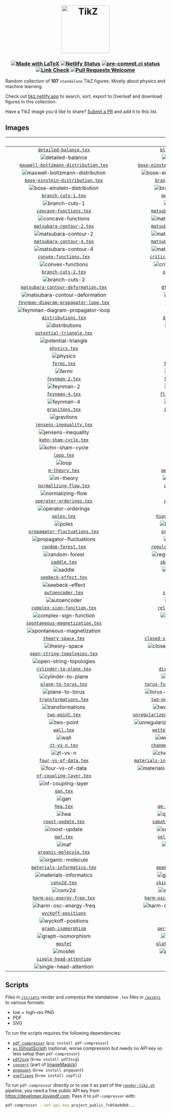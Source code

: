 <h1 align="center">
  <a href="https://tikz.netlify.app">
    <img src="assets/favicon.svg" alt="TikZ" height=150>
  </a>
</h1>

<h3 align="center">

[![Made with LaTeX](https://img.shields.io/badge/Made%20with-LaTeX-1f425f.svg)](https://latex-project.org)
[![Netlify Status](https://api.netlify.com/api/v1/badges/a0303431-0e3a-44f8-af97-1071ec922f53/deploy-status)](https://app.netlify.com/sites/tikz/deploys)
[![pre-commit.ci status](https://results.pre-commit.ci/badge/github/janosh/tikz/main.svg)](https://results.pre-commit.ci/latest/github/janosh/tikz/main)
[![Link Check](https://github.com/janosh/tikz/actions/workflows/link-check.yml/badge.svg)](https://github.com/janosh/tikz/actions/workflows/link-check.yml)
[![Pull Requests Welcome](https://img.shields.io/badge/PRs-welcome-brightgreen.svg)](https://github.com/janosh/tikz/pulls)

</h3>

Random collection of **107** `standalone` TikZ figures. Mostly about physics and machine learning.

Check out [tikz.netlify.app](https://tikz.netlify.app) to search, sort, export to Overleaf and download figures in this collection.

Have a TikZ image you'd like to share? [Submit a PR](https://github.com/janosh/tikz/pulls) and add it to this list.

## Images

| &emsp;&emsp;&emsp;&emsp;&emsp;&emsp;&emsp;&emsp;&emsp;&emsp;&emsp;&emsp;&emsp;&emsp;&emsp;&emsp;&emsp;&emsp;&emsp;&emsp;&emsp;&emsp; | &emsp;&emsp;&emsp;&emsp;&emsp;&emsp;&emsp;&emsp;&emsp;&emsp;&emsp;&emsp;&emsp;&emsp;&emsp;&emsp;&emsp;&emsp;&emsp;&emsp;&emsp;&emsp; |
| :----------------------------------------------------------------------------------------------------------------------------------: | :----------------------------------------------------------------------------------------------------------------------------------: |
|                                 [`detailed-balance.tex`](https://tikz.netlify.app/detailed-balance)                                  |                                     [`bloch-sphere.tex`](https://tikz.netlify.app/bloch-sphere)                                      |
|                                  ![detailed-balance](assets/detailed-balance/detailed-balance.png)                                   |                                        ![bloch-sphere](assets/bloch-sphere/bloch-sphere.png)                                         |
|                   [`maxwell-boltzmann-distribution.tex`](https://tikz.netlify.app/maxwell-boltzmann-distribution)                    |                    [`bose-einstein-distribution-3d.tex`](https://tikz.netlify.app/bose-einstein-distribution-3d)                     |
|             ![maxwell-boltzmann-distribution](assets/maxwell-boltzmann-distribution/maxwell-boltzmann-distribution.png)              |               ![bose-einstein-distribution-3d](assets/bose-einstein-distribution-3d/bose-einstein-distribution-3d.png)               |
|                       [`bose-einstein-distribution.tex`](https://tikz.netlify.app/bose-einstein-distribution)                        |                                 [`branch-and-bound.tex`](https://tikz.netlify.app/branch-and-bound)                                  |
|                   ![bose-einstein-distribution](assets/bose-einstein-distribution/bose-einstein-distribution.png)                    |                                  ![branch-and-bound](assets/branch-and-bound/branch-and-bound.png)                                   |
|                                    [`branch-cuts-1.tex`](https://tikz.netlify.app/branch-cuts-1)                                     |                                      [`mphil-gantt.tex`](https://tikz.netlify.app/mphil-gantt)                                       |
|                                       ![branch-cuts-1](assets/branch-cuts-1/branch-cuts-1.png)                                       |                                          ![mphil-gantt](assets/mphil-gantt/mphil-gantt.png)                                          |
|                                [`concave-functions.tex`](https://tikz.netlify.app/concave-functions)                                 |                              [`matsubara-contour-1.tex`](https://tikz.netlify.app/matsubara-contour-1)                               |
|                                 ![concave-functions](assets/concave-functions/concave-functions.png)                                 |                              ![matsubara-contour-1](assets/matsubara-contour-1/matsubara-contour-1.png)                              |
|                              [`matsubara-contour-2.tex`](https://tikz.netlify.app/matsubara-contour-2)                               |                              [`matsubara-contour-3.tex`](https://tikz.netlify.app/matsubara-contour-3)                               |
|                              ![matsubara-contour-2](assets/matsubara-contour-2/matsubara-contour-2.png)                              |                              ![matsubara-contour-3](assets/matsubara-contour-3/matsubara-contour-3.png)                              |
|                              [`matsubara-contour-4.tex`](https://tikz.netlify.app/matsubara-contour-4)                               |                              [`matsubara-contour-5.tex`](https://tikz.netlify.app/matsubara-contour-5)                               |
|                              ![matsubara-contour-4](assets/matsubara-contour-4/matsubara-contour-4.png)                              |                              ![matsubara-contour-5](assets/matsubara-contour-5/matsubara-contour-5.png)                              |
|                                 [`convex-functions.tex`](https://tikz.netlify.app/convex-functions)                                  |                             [`critical-temperature.tex`](https://tikz.netlify.app/critical-temperature)                              |
|                                  ![convex-functions](assets/convex-functions/convex-functions.png)                                   |                            ![critical-temperature](assets/critical-temperature/critical-temperature.png)                             |
|                                    [`branch-cuts-2.tex`](https://tikz.netlify.app/branch-cuts-2)                                     |                                       [`otto-cycle.tex`](https://tikz.netlify.app/otto-cycle)                                        |
|                                       ![branch-cuts-2](assets/branch-cuts-2/branch-cuts-2.png)                                       |                                           ![otto-cycle](assets/otto-cycle/otto-cycle.png)                                            |
|                    [`matsubara-contour-deformation.tex`](https://tikz.netlify.app/matsubara-contour-deformation)                     |                                      [`dft-choices.tex`](https://tikz.netlify.app/dft-choices)                                       |
|               ![matsubara-contour-deformation](assets/matsubara-contour-deformation/matsubara-contour-deformation.png)               |                                          ![dft-choices](assets/dft-choices/dft-choices.png)                                          |
|                  [`feynman-diagram-propagator-loop.tex`](https://tikz.netlify.app/feynman-diagram-propagator-loop)                   |                                         [`diagrams.tex`](https://tikz.netlify.app/diagrams)                                          |
|            ![feynman-diagram-propagator-loop](assets/feynman-diagram-propagator-loop/feynman-diagram-propagator-loop.png)            |                                              ![diagrams](assets/diagrams/diagrams.png)                                               |
|                                    [`distributions.tex`](https://tikz.netlify.app/distributions)                                     |                                       [`divergence.tex`](https://tikz.netlify.app/divergence)                                        |
|                                       ![distributions](assets/distributions/distributions.png)                                       |                                           ![divergence](assets/divergence/divergence.png)                                            |
|                               [`potential-triangle.tex`](https://tikz.netlify.app/potential-triangle)                                |                                          [`dropout.tex`](https://tikz.netlify.app/dropout)                                           |
|                               ![potential-triangle](assets/potential-triangle/potential-triangle.png)                                |                                                ![dropout](assets/dropout/dropout.png)                                                |
|                                          [`physics.tex`](https://tikz.netlify.app/physics)                                           |                                          [`ergodic.tex`](https://tikz.netlify.app/ergodic)                                           |
|                                                ![physics](assets/physics/physics.png)                                                |                                                ![ergodic](assets/ergodic/ergodic.png)                                                |
|                                            [`fermi.tex`](https://tikz.netlify.app/fermi)                                             |                                        [`feynman-1.tex`](https://tikz.netlify.app/feynman-1)                                         |
|                                                   ![fermi](assets/fermi/fermi.png)                                                   |                                             ![feynman-1](assets/feynman-1/feynman-1.png)                                             |
|                                        [`feynman-2.tex`](https://tikz.netlify.app/feynman-2)                                         |                                        [`feynman-3.tex`](https://tikz.netlify.app/feynman-3)                                         |
|                                             ![feynman-2](assets/feynman-2/feynman-2.png)                                             |                                             ![feynman-3](assets/feynman-3/feynman-3.png)                                             |
|                                        [`feynman-4.tex`](https://tikz.netlify.app/feynman-4)                                         |                                     [`fluctuations.tex`](https://tikz.netlify.app/fluctuations)                                      |
|                                             ![feynman-4](assets/feynman-4/feynman-4.png)                                             |                                        ![fluctuations](assets/fluctuations/fluctuations.png)                                         |
|                                        [`gravitons.tex`](https://tikz.netlify.app/gravitons)                                         |                                        [`isotherms.tex`](https://tikz.netlify.app/isotherms)                                         |
|                                             ![gravitons](assets/gravitons/gravitons.png)                                             |                                             ![isotherms](assets/isotherms/isotherms.png)                                             |
|                               [`jensens-inequality.tex`](https://tikz.netlify.app/jensens-inequality)                                |                                          [`k-space.tex`](https://tikz.netlify.app/k-space)                                           |
|                               ![jensens-inequality](assets/jensens-inequality/jensens-inequality.png)                                |                                                ![k-space](assets/k-space/k-space.png)                                                |
|                                  [`kohn-sham-cycle.tex`](https://tikz.netlify.app/kohn-sham-cycle)                                   |                                             [`rnvp.tex`](https://tikz.netlify.app/rnvp)                                              |
|                                    ![kohn-sham-cycle](assets/kohn-sham-cycle/kohn-sham-cycle.png)                                    |                                                    ![rnvp](assets/rnvp/rnvp.png)                                                     |
|                                             [`loop.tex`](https://tikz.netlify.app/loop)                                              |                                            [`loops.tex`](https://tikz.netlify.app/loops)                                             |
|                                                    ![loop](assets/loop/loop.png)                                                     |                                                   ![loops](assets/loops/loops.png)                                                   |
|                                         [`m-theory.tex`](https://tikz.netlify.app/m-theory)                                          |                                      [`mexican-hat.tex`](https://tikz.netlify.app/mexican-hat)                                       |
|                                              ![m-theory](assets/m-theory/m-theory.png)                                               |                                          ![mexican-hat](assets/mexican-hat/mexican-hat.png)                                          |
|                                 [`normalizing-flow.tex`](https://tikz.netlify.app/normalizing-flow)                                  |                                        [`one-point.tex`](https://tikz.netlify.app/one-point)                                         |
|                                  ![normalizing-flow](assets/normalizing-flow/normalizing-flow.png)                                   |                                             ![one-point](assets/one-point/one-point.png)                                             |
|                               [`operator-orderings.tex`](https://tikz.netlify.app/operator-orderings)                                |                                        [`phd-gantt.tex`](https://tikz.netlify.app/phd-gantt)                                         |
|                               ![operator-orderings](assets/operator-orderings/operator-orderings.png)                                |                                             ![phd-gantt](assets/phd-gantt/phd-gantt.png)                                             |
|                                            [`poles.tex`](https://tikz.netlify.app/poles)                                             |                                  [`higgs-potential.tex`](https://tikz.netlify.app/higgs-potential)                                   |
|                                                   ![poles](assets/poles/poles.png)                                                   |                                    ![higgs-potential](assets/higgs-potential/higgs-potential.png)                                    |
|                          [`propagator-fluctuations.tex`](https://tikz.netlify.app/propagator-fluctuations)                           |                                      [`propagators.tex`](https://tikz.netlify.app/propagators)                                       |
|                        ![propagator-fluctuations](assets/propagator-fluctuations/propagator-fluctuations.png)                        |                                          ![propagators](assets/propagators/propagators.png)                                          |
|                                    [`random-forest.tex`](https://tikz.netlify.app/random-forest)                                     |                              [`regular-vs-bayes-nn.tex`](https://tikz.netlify.app/regular-vs-bayes-nn)                               |
|                                       ![random-forest](assets/random-forest/random-forest.png)                                       |                              ![regular-vs-bayes-nn](assets/regular-vs-bayes-nn/regular-vs-bayes-nn.png)                              |
|                                           [`saddle.tex`](https://tikz.netlify.app/saddle)                                            |                                     [`sbs-aktionen.tex`](https://tikz.netlify.app/sbs-aktionen)                                      |
|                                                 ![saddle](assets/saddle/saddle.png)                                                  |                                        ![sbs-aktionen](assets/sbs-aktionen/sbs-aktionen.png)                                         |
|                                   [`seebeck-effect.tex`](https://tikz.netlify.app/seebeck-effect)                                    |                                            [`shell.tex`](https://tikz.netlify.app/shell)                                             |
|                                     ![seebeck-effect](assets/seebeck-effect/seebeck-effect.png)                                      |                                                   ![shell](assets/shell/shell.png)                                                   |
|                                      [`autoencoder.tex`](https://tikz.netlify.app/autoencoder)                                       |                                       [`sign-plane.tex`](https://tikz.netlify.app/sign-plane)                                        |
|                                          ![autoencoder](assets/autoencoder/autoencoder.png)                                          |                                           ![sign-plane](assets/sign-plane/sign-plane.png)                                            |
|                            [`complex-sign-function.tex`](https://tikz.netlify.app/complex-sign-function)                             |                                   [`relation-space.tex`](https://tikz.netlify.app/relation-space)                                    |
|                           ![complex-sign-function](assets/complex-sign-function/complex-sign-function.png)                           |                                     ![relation-space](assets/relation-space/relation-space.png)                                      |
|                        [`spontaneous-magnetization.tex`](https://tikz.netlify.app/spontaneous-magnetization)                         |                                             [`tanh.tex`](https://tikz.netlify.app/tanh)                                              |
|                     ![spontaneous-magnetization](assets/spontaneous-magnetization/spontaneous-magnetization.png)                     |                                                    ![tanh](assets/tanh/tanh.png)                                                     |
|                                     [`theory-space.tex`](https://tikz.netlify.app/theory-space)                                      |                         [`closed-string-topologies.tex`](https://tikz.netlify.app/closed-string-topologies)                          |
|                                        ![theory-space](assets/theory-space/theory-space.png)                                         |                      ![closed-string-topologies](assets/closed-string-topologies/closed-string-topologies.png)                       |
|                           [`open-string-topologies.tex`](https://tikz.netlify.app/open-string-topologies)                            |                                             [`tori.tex`](https://tikz.netlify.app/tori)                                              |
|                         ![open-string-topologies](assets/open-string-topologies/open-string-topologies.png)                          |                                                    ![tori](assets/tori/tori.png)                                                     |
|                                [`cylinder-to-plane.tex`](https://tikz.netlify.app/cylinder-to-plane)                                 |                                    [`disk-to-plane.tex`](https://tikz.netlify.app/disk-to-plane)                                     |
|                                 ![cylinder-to-plane](assets/cylinder-to-plane/cylinder-to-plane.png)                                 |                                       ![disk-to-plane](assets/disk-to-plane/disk-to-plane.png)                                       |
|                                   [`plane-to-torus.tex`](https://tikz.netlify.app/plane-to-torus)                                    |                         [`torus-fundamental-domain.tex`](https://tikz.netlify.app/torus-fundamental-domain)                          |
|                                     ![plane-to-torus](assets/plane-to-torus/plane-to-torus.png)                                      |                      ![torus-fundamental-domain](assets/torus-fundamental-domain/torus-fundamental-domain.png)                       |
|                                  [`transformations.tex`](https://tikz.netlify.app/transformations)                                   |                              [`two-point-no-cutoff.tex`](https://tikz.netlify.app/two-point-no-cutoff)                               |
|                                    ![transformations](assets/transformations/transformations.png)                                    |                              ![two-point-no-cutoff](assets/two-point-no-cutoff/two-point-no-cutoff.png)                              |
|                                        [`two-point.tex`](https://tikz.netlify.app/two-point)                                         |                [`unregularized-propagator-diagrams.tex`](https://tikz.netlify.app/unregularized-propagator-diagrams)                 |
|                                             ![two-point](assets/two-point/two-point.png)                                             |         ![unregularized-propagator-diagrams](assets/unregularized-propagator-diagrams/unregularized-propagator-diagrams.png)         |
|                                             [`wall.tex`](https://tikz.netlify.app/wall)                                              |                               [`wetterich-equation.tex`](https://tikz.netlify.app/wetterich-equation)                                |
|                                                    ![wall](assets/wall/wall.png)                                                     |                               ![wetterich-equation](assets/wetterich-equation/wetterich-equation.png)                                |
|                                          [`zt-vs-n.tex`](https://tikz.netlify.app/zt-vs-n)                                           |                              [`change-of-variables.tex`](https://tikz.netlify.app/change-of-variables)                               |
|                                                ![zt-vs-n](assets/zt-vs-n/zt-vs-n.png)                                                |                              ![change-of-variables](assets/change-of-variables/change-of-variables.png)                              |
|                                  [`four-vs-of-data.tex`](https://tikz.netlify.app/four-vs-of-data)                                   |                 [`materials-informatics-challenges.tex`](https://tikz.netlify.app/materials-informatics-challenges)                  |
|                                    ![four-vs-of-data](assets/four-vs-of-data/four-vs-of-data.png)                                    |          ![materials-informatics-challenges](assets/materials-informatics-challenges/materials-informatics-challenges.png)           |
|                                [`nf-coupling-layer.tex`](https://tikz.netlify.app/nf-coupling-layer)                                 |                                             [`made.tex`](https://tikz.netlify.app/made)                                              |
|                                 ![nf-coupling-layer](assets/nf-coupling-layer/nf-coupling-layer.png)                                 |                                                    ![made](assets/made/made.png)                                                     |
|                                              [`gan.tex`](https://tikz.netlify.app/gan)                                               |                                              [`vae.tex`](https://tikz.netlify.app/vae)                                               |
|                                                      ![gan](assets/gan/gan.png)                                                      |                                                      ![vae](assets/vae/vae.png)                                                      |
|                                              [`hea.tex`](https://tikz.netlify.app/hea)                                               |                                   [`qm-cost-vs-acc.tex`](https://tikz.netlify.app/qm-cost-vs-acc)                                    |
|                                                      ![hea](assets/hea/hea.png)                                                      |                                     ![qm-cost-vs-acc](assets/qm-cost-vs-acc/qm-cost-vs-acc.png)                                      |
|                                     [`roost-update.tex`](https://tikz.netlify.app/roost-update)                                      |                               [`sabatier-principle.tex`](https://tikz.netlify.app/sabatier-principle)                                |
|                                        ![roost-update](assets/roost-update/roost-update.png)                                         |                               ![sabatier-principle](assets/sabatier-principle/sabatier-principle.png)                                |
|                                              [`maf.tex`](https://tikz.netlify.app/maf)                                               |                                   [`self-attention.tex`](https://tikz.netlify.app/self-attention)                                    |
|                                                      ![maf](assets/maf/maf.png)                                                      |                                     ![self-attention](assets/self-attention/self-attention.png)                                      |
|                                 [`organic-molecule.tex`](https://tikz.netlify.app/organic-molecule)                                  |                                          [`heatmap.tex`](https://tikz.netlify.app/heatmap)                                           |
|                                  ![organic-molecule](assets/organic-molecule/organic-molecule.png)                                   |                                                ![heatmap](assets/heatmap/heatmap.png)                                                |
|                            [`materials-informatics.tex`](https://tikz.netlify.app/materials-informatics)                             |                                  [`geometric-bayes.tex`](https://tikz.netlify.app/geometric-bayes)                                   |
|                           ![materials-informatics](assets/materials-informatics/materials-informatics.png)                           |                                    ![geometric-bayes](assets/geometric-bayes/geometric-bayes.png)                                    |
|                                           [`conv2d.tex`](https://tikz.netlify.app/conv2d)                                            |                                  [`skip-connection.tex`](https://tikz.netlify.app/skip-connection)                                   |
|                                                 ![conv2d](assets/conv2d/conv2d.png)                                                  |                                    ![skip-connection](assets/skip-connection/skip-connection.png)                                    |
|                             [`harm-osc-energy-freq.tex`](https://tikz.netlify.app/harm-osc-energy-freq)                              |                         [`harm-osc-energy-inv-temp.tex`](https://tikz.netlify.app/harm-osc-energy-inv-temp)                          |
|                            ![harm-osc-energy-freq](assets/harm-osc-energy-freq/harm-osc-energy-freq.png)                             |                      ![harm-osc-energy-inv-temp](assets/harm-osc-energy-inv-temp/harm-osc-energy-inv-temp.png)                       |
|                                  [`wyckoff-positions`](https://tikz.netlify.app/wyckoff-positions)                                   |                                           [`aviary.tex`](https://tikz.netlify.app/aviary)                                            |
|                                 ![wyckoff-positions](assets/wyckoff-positions/wyckoff-positions.png)                                 |                                                 ![aviary](assets/aviary/aviary.png)                                                  |
|                                  [`graph-isomorphism`](https://tikz.netlify.app/graph-isomorphism)                                   |                                   [`periodic-table.tex`](https://tikz.netlify.app/periodic-table)                                    |
|                                 ![graph-isomorphism](assets/graph-isomorphism/graph-isomorphism.png)                                 |                                     ![periodic-table](assets/periodic-table/periodic-table.png)                                      |
|                                             [`mosfet`](https://tikz.netlify.app/mosfet)                                              |                                  [`plate-capacitor.tex`](https://tikz.netlify.app/plate-capacitor)                                   |
|                                                 ![mosfet](assets/mosfet/mosfet.png)                                                  |                                    ![plate-capacitor](assets/plate-capacitor/plate-capacitor.png)                                    |
|                              [`single-head-attention`](https://tikz.netlify.app/single-head-attention)                               |                                                                                                                                      |
|                           ![single-head-attention](assets/single-head-attention/single-head-attention.png)                           |                                                                                                                                      |

## Scripts

Files in [`/scripts`](scripts) render and compress the standalone `.tex` files in [`/assets`](assets) to various formats:

- low + high-res PNG
- PDF
- SVG

To run the scripts requires the following dependencies:

- [`pdf-compressor`](https://github.com/janosh/pdf-compressor) (`pip install pdf-compressor`)
- [`gs` (GhostScript)](https://ghostscript.com) (optional, worse compression but needs no API key so less setup than `pdf-compressor`)
- [`pdf2svg`](https://github.com/dawbarton/pdf2svg) (`brew install pdf2svg`)
- [`convert`](https://linux.die.net/man/1/convert) (part of [ImageMagick](https://imagemagick.org/script))
- [`pngquant`](https://github.com/kornelski/pngquant) (`brew install pngquant`)
- [`zopflipng`](https://github.com/google/zopfli) (`brew install zopfli`)

To run `pdf-compressor` directly or to use it as part of the [`render-tikz.sh`](scripts/render-tikz.sh) pipeline, you need a free public API key from <https://developer.ilovepdf.com>. Pass it to `pdf-compressor` with:

```sh
pdf-compressor --set-api-key project_public_7c854a9db0...
```
